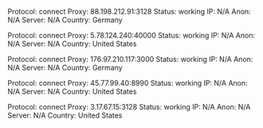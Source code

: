 Protocol: connect
Proxy: 88.198.212.91:3128
Status: working
IP: N/A
Anon: N/A
Server: N/A
Country: Germany

Protocol: connect
Proxy: 5.78.124.240:40000
Status: working
IP: N/A
Anon: N/A
Server: N/A
Country: United States

Protocol: connect
Proxy: 176.97.210.117:3000
Status: working
IP: N/A
Anon: N/A
Server: N/A
Country: Germany

Protocol: connect
Proxy: 45.77.99.40:8990
Status: working
IP: N/A
Anon: N/A
Server: N/A
Country: United States

Protocol: connect
Proxy: 3.17.67.15:3128
Status: working
IP: N/A
Anon: N/A
Server: N/A
Country: United States

